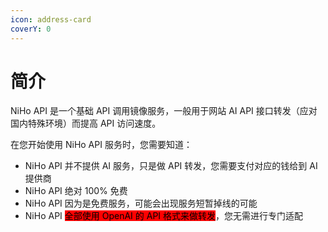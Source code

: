 ```yaml
---
icon: address-card
coverY: 0
---
```


# 简介

NiHo API 是一个基础 API 调用镜像服务，一般用于网站 AI API 接口转发（应对国内特殊环境）而提高 API 访问速度。

在您开始使用 NiHo API 服务时，您需要知道：

* NiHo API 并不提供 AI 服务，只是做 API 转发，您需要支付对应的钱给到 AI 提供商
* NiHo API 绝对 100% 免费
* NiHo API 因为是免费服务，可能会出现服务短暂掉线的可能
* NiHo API <mark style="background-color:red;">全部使用 OpenAI 的 API 格式来做转发</mark>，您无需进行专门适配

